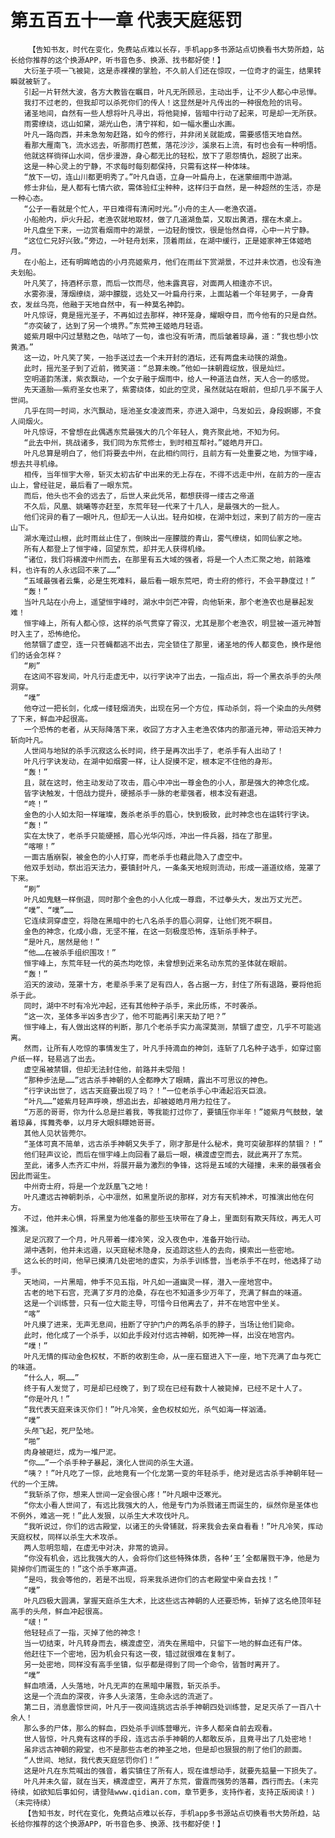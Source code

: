 # 第五百五十一章 代表天庭惩罚
        【告知书友，时代在变化，免费站点难以长存，手机app多书源站点切换看书大势所趋，站长给你推荐的这个换源APP，听书音色多、换源、找书都好使！】
       大衍圣子项一飞被毙，这是赤裸裸的掌脸，不久前人们还在惊叹，一位奇才的诞生，结果转瞬就被斩了。
       引起一片轩然大波，各方大教皆在瞩目，叶凡无所顾忌，主动出手，让不少人都心中忌惮。
       我打不过老的，但我却可以杀死你们的传人！这显然是叶凡传出的一种很危险的讯号。
       诸圣地间，自然有一些人想将叶凡寻出，将他毙掉，皆暗中行动了起来，可是却一无所获。
       雨雾缭绕，远山如黛，湖光山色，清宁祥和，如一幅水墨山水画。
       叶凡一路向西，并未急匆匆赶路，如今的修行，并非闭关就能成，需要感悟天地自然。
       看那大雁南飞，流水远去，听那雨打芭蕉，落花沙沙，溪泉石上流，有时也会有一种明悟。
       他就这样徜徉山水间，信步漫游，身心都无比的轻松，放下了恩怨情仇，超脱了出来。
       这是一种心灵上的宁静，不求每时每刻都保持，只需有这样一种体味。
       “放下一切，连山川都更明秀了。”叶凡自语，立身一叶扁舟上，在迷蒙细雨中游湖。
       修士非仙，是人都有七情六欲，需体验红尘种种，这样归于自然，是一种超然的生活，亦是一种心态。
       “公子一看就是个忙人，平日难得有清闲时光。”小舟的主人——老渔农道。
       小船舱内，炉火升起，老渔农就地取材，做了几道湖鱼菜，又取出黄酒，摆在木桌上。
       叶凡盘坐下来，一边赏看烟雨中的湖景，一边轻酌慢饮，很是怡然自得，心中一片宁静。
       “这位仁兄好兴致。”旁边，一叶轻舟划来，顶着雨丝，在湖中缓行，正是姬家神王体姬皓月。
       在小船上，还有明眸皓齿的小月亮姬紫月，他们在雨丝下赏湖景，不过并未饮酒，也没有渔夫划船。
       叶凡笑了，持酒杯示意，而后一饮而尽，他未露真容，对面两人相逢亦不识。
       水雾弥漫，薄烟缭绕，湖中朦胧，远处又一叶扁舟行来，上面站着一个年轻男子，一身青衣，发丝乌亮，他融于天地自然中，有一种莫名神韵。
       叶凡惊讶，竟是摇光圣子，不再如过去那样，神环笼身，耀眼夺目，而今他有的只是自然。
       “亦突破了，达到了另一个境界。”东荒神王姬皓月轻语。
       姬紫月眼中闪过慧黠之色，咕哝了一句，谁也没有听清，而后皱着琼鼻，道：“我也想小饮黄酒。”
       这一边，叶凡笑了笑，一抬手送过去一个未开封的酒坛，还有两盘未动筷的湖鱼。
       此时，摇光圣子到了近前，微笑道：“总算未晚。”他如一抹朝霞绽放，很是灿烂。
       空明道韵荡漾，紫衣飘动，一个女子融于烟雨中，给人一种道法自然，天人合一的感觉。
       先天道胎——紫府圣女也来了，紫雾绕体，如此的空灵，虽然就站在眼前，但却几乎不属于人世间。
       几乎在同一时间，水汽飘动，瑶池圣女凌波而来，亦进入湖中，乌发如云，身段婀娜，不食人间烟火。
       叶凡惊讶，不曾想在此偶遇东荒最强大的几个年轻人，竟齐聚此地，不知为何。
       “此去中州，挑战诸多，我们同为东荒修士，到时相互帮衬。”姬皓月开口。
       叶凡总算是明白了，他们将要去中州，在此相约同行，且前方有一处重要之地，为恒宇峰，想去共寻机缘。
       相传，当年恒宇大帝，斩灭太初古矿中出来的无上存在，不得不远走中州，在前方的一座古山上，曾经驻足，最后看了一眼东荒。
       而后，他头也不会的远去了，后世人来此凭吊，都想获得一缕古之帝道
       不久后，风凰、姚曦等亦赶至，东荒年轻一代来了十几人，是最强大的一批人。
       他们诧异的看了一眼叶凡，但却无一人认出。轻舟如梭，在湖中划过，来到了前方的一座古山下。
       湖水淹过山根，此时雨丝止住了，倒映出一座朦胧的青山，雾气缭绕，如同仙家之地。
       所有人都登上了恒宇峰，回望东荒，却并无人获得机缘。
       “诸位，我们将横渡中州而去，在那里有五大域的强者，将是一个人杰汇聚之地，前路难料，也许有的人永远回不来了……”
       “五域最强者云集，必是生死难料，最后看一眼东荒吧，奇士府的修行，不会平静度过！”
       “轰！”
       当叶凡站在小舟上，遥望恒宇峰时，湖水中剑芒冲霄，向他斩来，那个老渔农也是暴起发难！
       恒宇峰上，所有人都心惊，这样的杀气贯穿了霄汉，尤其是那个老渔农，明显被一道元神暂时入主了，恐怖绝伦。
       他禁锢了虚空，连一只苍蝇都逃不出去，完全锁住了那里，诸圣地的传人都变色，换作是他们的话会怎样？
       “刷”
       在这间不容发间，叶凡行走虚无中，以行字诀冲了出去，一指点出，将一个黑衣杀手的头颅洞穿。
       “噗”
       他夺过一把长剑，化成一缕轻烟消失，出现在另一个方位，挥动杀剑，将一个染血的头颅劈了下来，鲜血冲起很高。
       一个恐怖的老者，从天际降落下来，收回了方才入主老渔农体内的那道元神，带动滔天神力斩向叶凡。
       人世间与地狱的杀手沉寂这么长时间，终于是再次出手了，老杀手有人出动了！
       叶凡行字诀发动，在湖中如烟雾一样，让人捉摸不定，根本定不住他的身形。
       “轰！”
       且，就在这时，他主动发动了攻击，眉心中冲出一尊金色的小人，那是强大的神念化成。
       皆字诀触发，十倍战力提升，硬撼杀手一脉的老辈强者，根本没有避退。
       “咚！”
       金色的小人如太阳一样璀璨，轰杀老杀手的眉心，快到极致，此时神念也在运转行字诀。
       “轰！”
       实在太快了，老杀手只能硬撼，眉心光华闪烁，冲出一件兵器，挡在了那里。
       “喀嚓！”
       一面古盾崩裂，被金色的小人打穿，而老杀手也藉此隐入了虚空中。
       他双手划动，祭出滔天法力，要镇封叶凡，一条条天地规则流动，形成一道道纹络，笼罩了下来。
       “刷”
       叶凡如鬼魅一样倒退，同时那个金色的小人化成一尊鼎，不过拳头大，发出万丈光芒。
       “噗”、“噗”……
       它连续洞穿虚空，将隐在黑暗中的七八名杀手的眉心洞穿，让他们死不瞑目。
       金色的神念，化成小鼎，无坚不摧，在这一刻极度恐怖，连斩杀手种子。
       “是叶凡，居然是他！”
       “他……在被杀手组织围攻！”
       恒宇峰上，东荒年轻一代的英杰均吃惊，未曾想到近来名动东荒的圣体就在眼前。
       “轰！”
       滔天的波动，笼罩十方，老辈杀手来了足有四人，各占据一方，封住了所有退路，要将他扼杀于此。
       同时，湖中不时有冷光冲起，还有其他种子杀手，来此历练，不时袭杀。
       “这一次，圣体多半凶多吉少了，他不可能再引来天劫了吧？”
       恒宇峰上，有人做出这样的判断，那几个老杀手实力高深莫测，禁锢了虚空，几乎不可能逃离。
       然而，让所有人吃惊的事情发生了，叶凡手持滴血的神剑，连斩了几名种子选手，如穿过窗户纸一样，轻易逃了出去。
       虚空虽被禁锢，但却无法封住他，前路并未受阻！
       “那种步法是……”远古杀手神朝的人全都睁大了眼睛，露出不可思议的神色。
       “行字诀出世了，远古天庭要出现了吗？！”一位老杀手心中涌起滔天巨浪。
       “叶凡……”姬紫月轻声呼唤，想追出去，却被姬皓月用力拉住了。
       “万恶的哥哥，你为什么总是拦着我，等我能打过你了，要镇压你半年！”姬紫月气鼓鼓，皱着琼鼻，挥舞秀拳，以月牙大眼斜瞟她哥哥。
       其他人见状皆莞尔。
       “圣体可真不简单，远古杀手神朝又失手了，刚才那是什么秘术，竟可突破那样的禁锢？！”
       他们轻声议论，而后在恒宇峰上向回看了最后一眼，横渡虚空而去，就此离开了东荒。
       至此，诸多人杰齐汇中州，将展开最为激烈的争锋，这将是五域的大碰撞，未来的最强者会因此而诞生。
       中州奇士府，将是一个龙跃凰飞之地！
       叶凡遭远古神朝刺杀，心中凛然，如黑皇所说的那样，对方有天机神术，可推演出他在何方。
       不过，他并未心惧，将黑皇为他准备的那些玉块带在了身上，里面刻有欺天阵纹，再无人可推演。
       足足沉寂了一个月，叶凡带着一缕冷笑，没入夜色中，准备开始行动。
       湖中遇刺，他并未远遁，以天庭秘术隐身，反追踪这些人的去向，摸索出一些密地。
       这么长的时间，他早已摸清几处密地的虚实，为杀手训练营，当老杀手不在时，他选择了动手。
       天地间，一片黑暗，伸手不见五指，叶凡如一道幽灵一样，潜入一座地宫中。
       古老的地下石宫，充满了岁月的沧桑，存在也不知道多少万年了，充满了鲜血的味道。
       这是一个训练营，只有一位大能主导，可惜今日他离去了，并不在地宫中坐关。
       “喀”
       叶凡摸了进来，无声无息间，扭断了守护门户的两名杀手的脖子，当场让他们毙命。
       此时，他化成了一个杀手，以如此手段对付远古神朝，如死神一样，出没在地宫内。
       “噗！”
       叶凡无情的挥动金色权杖，不断的收割生命，从一座石窟进入下一座，地下充满了血与死亡的味道。
       “什么人，啊……”
       终于有人发觉了，可是却已经晚了，到了现在已经有数十人被毙掉，已经不足十人了。
       “你是叶凡！”
       “我代表天庭来诛灭你们！”叶凡冷笑，金色权杖如光，杀气如海一样汹涌。
       “噗”
       头颅飞起，死尸坠地。
       “啪”
       肉身被砸烂，成为一堆尸泥。
       “你……”一个杀手种子暴起，演化人世间的杀生大道。
       “咦？！”叶凡吃了一惊，此地竟有一个化龙第一变的年轻杀手，绝对是远古杀手神朝年轻一代的一个王牌。
       “我斩杀了你，想来人世间一定会很心疼！”叶凡眼中泛寒光。
       “你太小看人世间了，有远比我强大的人，他是专门为杀戮诸王而诞生的，纵然你是圣体也不例外，难逃一死！”此人发狠，以杀生大术攻伐叶凡。
       “我听说过，你们的远古殿堂，以诸王的头骨铺就，将来我会去亲自看看！”叶凡冷笑，挥动天庭权杖，同样以杀生大术攻杀。
       两人忽明忽暗，在虚无中对决，非常的诡异。
       “你没有机会，远比我强大的人，会将你们这些特殊体质，各种‘王’全都屠戮干净，他是为毙掉你们而诞生的！”这个杀手寒声道。
       “是吗，我会等他的，若是不出现，将来我杀进你们的古老殿堂中亲自去找！”
       “噗”
       叶凡四极大圆满，掌握天庭杀生大术，比这些远古神朝的人还要恐怖，斩掉了这名绝顶年轻高手的头颅，鲜血冲起很高。
       “啵！”
       他轻轻点了一指，灭掉了他的神念！
       当一切结束，叶凡转身而去，横渡虚空，消失在黑暗中，只留下一地的鲜血还有尸体。
       他赶往下一个密地，因为机会只有这一夜，错过就很难在复制了。
       另一处密地，同样没有高手坐镇，似乎都是得到了同一个命令，皆暂时离开了。
       “噗”
       鲜血喷涌，人头落地，叶凡无声的在黑暗中屠戮，斩灭杀手。
       这是一个流血的深夜，许多人头滚落，生命永远的流逝了。
       第二日，消息震惊世间，叶凡于一夜间连挑远古杀手神朝四处训练营，足足灭杀了一百八十余人！
       那么多的尸体，那么的鲜血，四处杀手训练营曝光，许多人都亲自前去观看。
       世人皆惊，叶凡竟有这样的手段，连远古杀手神朝的人都敢反杀，且竟寻出了几处密地！
       虽非远古神朝的殿堂，也不是那些古老的神圣之地，但是却也狠狠的削了他们的颜面。
       “人世间、地狱，我代表天庭惩罚你们！”
       这是叶凡在东荒喊出的强音，着实镇住了所有人，现在谁想动手，就要先掂量一下损失了。
       叶凡并未久留，就在当天，横渡虚空，离开了东荒，雷霆而强势的落幕，西行而去。(未完待续，如欲知后事如何，请登陆www.qidian.com，章节更多，支持作者，支持正版阅读！)（未完待续）
       【告知书友，时代在变化，免费站点难以长存，手机app多书源站点切换看书大势所趋，站长给你推荐的这个换源APP，听书音色多、换源、找书都好使！】
